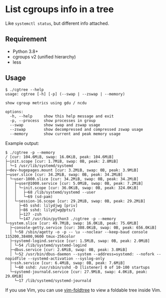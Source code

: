 List cgroups info in a tree
====

Like `systemctl status`, but different info attached.

Requirement
----

* Python 3.8+
* cgroups v2 (unified hierarchy)
* less

Usage
----

```
$ ./cgtree --help
usage: cgtree [-h] [-p] (--swap | --zswap | --memory)

show cgroup metrics using gdu / ncdu

options:
  -h, --help     show this help message and exit
  -p, --process  show processes in group
  --swap         show swap and zswap usage
  --zswap        show decompressed and compressed zswap usage
  --memory       show current and peak memory usage
```

Example output:

```
$ ./cgtree -p --memory
/ [cur: 104.6MiB, swap: 16.0KiB, peak: 104.6MiB]
├─init.scope [cur: 1.7MiB, swap: 0B, peak: 2.8MiB]
│ └─1 /usr/lib/systemd/systemd
├─dev-hugepages.mount [cur: 3.2MiB, swap: 0B, peak: 3.9MiB]
├─user.slice [cur: 34.2MiB, swap: 0B, peak: 34.2MiB]
│ └─user-1000.slice [cur: 34.2MiB, swap: 0B, peak: 34.2MiB]
│   ├─user@1000.service [cur: 5.0MiB, swap: 0B, peak: 7.2MiB]
│   │ └─init.scope [cur: 36.0KiB, swap: 0B, peak: 324.0KiB]
│   │   ├─68 /lib/systemd/systemd --user
│   │   └─69 (sd-pam)
│   └─session-16.scope [cur: 29.2MiB, swap: 0B, peak: 29.2MiB]
│     ├─65 sshd: lilydjwg [priv]
│     ├─86 sshd: lilydjwg@pts/1
│     ├─127 -zsh
│     └─147 /usr/bin/python3 ./cgtree -p --memory
└─system.slice [cur: 49.7MiB, swap: 16.0KiB, peak: 75.6MiB]
  ├─console-getty.service [cur: 308.0KiB, swap: 0B, peak: 656.0KiB]
  │ └─58 /sbin/agetty -o -p -- \u --noclear --keep-baud console 115200,38400,9600 tmux-256color
  ├─systemd-logind.service [cur: 1.5MiB, swap: 0B, peak: 2.0MiB]
  │ └─54 /lib/systemd/systemd-logind
  ├─dbus.service [cur: 2.6MiB, swap: 0B, peak: 3.0MiB]
  │ └─52 /usr/bin/dbus-daemon --system --address=systemd: --nofork --nopidfile --systemd-activation --syslog-only
  ├─ssh.service [cur: 6.4MiB, swap: 0B, peak: 7.6MiB]
  │ └─60 sshd: /usr/sbin/sshd -D [listener] 0 of 10-100 startups
  └─systemd-journald.service [cur: 27.9MiB, swap: 4.0KiB, peak: 29.6MiB]
    └─17 /lib/systemd/systemd-journald
```

If you use Vim, you can use [vim-foldtree](https://github.com/lilydjwg/vim-foldtree) to view a foldable tree inside Vim.
